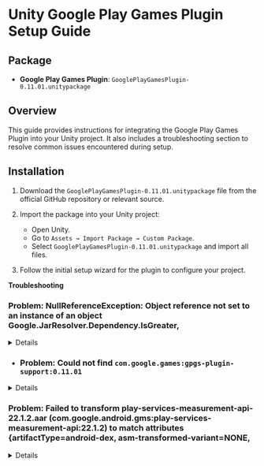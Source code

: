
# Unity Google Play Games Plugin Setup Guide

## Package
- **Google Play Games Plugin**: `GooglePlayGamesPlugin-0.11.01.unitypackage`

## Overview
This guide provides instructions for integrating the Google Play Games Plugin into your Unity project. It also includes a troubleshooting section to resolve common issues encountered during setup.

## Installation
1. Download the `GooglePlayGamesPlugin-0.11.01.unitypackage` file from the official GitHub repository or relevant source.
2. Import the package into your Unity project:
   - Open Unity.
   - Go to `Assets → Import Package → Custom Package`.
   - Select `GooglePlayGamesPlugin-0.11.01.unitypackage` and import all files.

3. Follow the initial setup wizard for the plugin to configure your project.



<summary><strong>Troubleshooting</strong></summary>


### Problem: NullReferenceException: Object reference not set to an instance of an object Google.JarResolver.Dependency.IsGreater,
<details>
**Symptoms**: Redundant dependencies or sub-dependencies on both UPM and Custom Package which the EDM4U cannot resolve correctly.

**Solution**:  
Apparently the issue was UPM registry

1. Move to Min API 24 and target Highest possible API
2. I removed the UPM package
3. Removed the ExternalDependencyManager folder
4. Installed EDM4U 1.2.183 from unity package found here
5. Assets -> Refresh
   External Dependency Manager appeared but didn't showed the resolver
6. Assets -> External Dependency Manager -> Version Handler -> Update
   He found an obsolete file, I applied what he proposed.
7. Android resolver appear in External Dependency Manager
8. Force resolve suceed instantly (good sign that it works)
Build succeed
   
</details>


- ### Problem: Could not find `com.google.games:gpgs-plugin-support:0.11.01`
<details>
**Symptoms**: During Android dependency resolution, Unity reports that it cannot locate the required files.

**Solution**:  
1. Open the file:  
   `Assets/GooglePlayGames/com.google.play.games/Editor/GooglePlayGamesPluginDependencies.xml`

2. Locate the following line:  
   <repository>Packages/com.google.play.games/Editor/m2repository</repository>

3. Replace it with:
   <repository>Assets/GooglePlayGames/com.google.play.games/Editor/m2repository</repository>

4. Save and close the file.

5. In Unity, click:
Assets → External Dependency Manager → Android Resolver → Force Resolve

6. Raise your hands and thank the Almighty – you're done! 🎉

</details>



### Problem: Failed to transform play-services-measurement-api-22.1.2.aar (com.google.android.gms:play-services-measurement-api:22.1.2) to match attributes {artifactType=android-dex, asm-transformed-variant=NONE,

<details>
**Symptoms**: Minimum SDK is too low

**Solution**:  
1. Project Settings > Player Minimum API Level:
   Change into API Level 28

</details>
